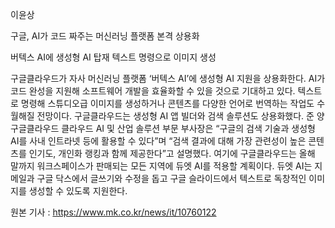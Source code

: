 이윤상

구글, AI가 코드 짜주는 머신러닝 플랫폼 본격 상용화

버텍스 AI에 생성형 AI 탑재
텍스트 명령으로 이미지 생성


 구글클라우드가 자사 머신러닝 플랫폼 ‘버텍스 AI’에 생성형 AI 지원을 상용화한다. AI가 코드 완성을 지원해 소프트웨어 개발을 효율화할 수 있을 것으로 기대하고 있다. 텍스트로 명령해 스튜디오급 이미지를 생성하거나 콘텐츠를 다양한 언어로 번역하는 작업도 수월해질 전망이다.
 구글클라우드는 생성형 AI 앱 빌더와 검색 솔루션도 상용화했다. 준 양 구글클라우드 클라우드 AI 및 산업 솔루션 부문 부사장은 “구글의 검색 기술과 생성형 AI를 사내 인트라넷 등에 활용할 수 있다”며 “검색 결과에 대해 가장 관련성이 높은 콘텐츠를 인기도, 개인화 랭킹과 함께 제공한다”고 설명했다.
 여기에 구글클라우드는 올해 말까지 워크스페이스가 판매되는 모든 지역에 듀엣 AI를 적용할 계획이다. 듀엣 AI는 지메일과 구글 닥스에서 글쓰기와 수정을 돕고 구글 슬라이드에서 텍스트로 독창적인 이미지를 생성할 수 있도록 지원한다. 


원본 기사 : https://www.mk.co.kr/news/it/10760122
